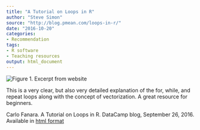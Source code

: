 ```yaml
---
title: "A Tutorial on Loops in R"
author: "Steve Simon"
source: "http://blog.pmean.com/loops-in-r/"
date: "2016-10-20"
categories:
- Recommendation
tags:
- R software
- Teaching resources
output: html_document
---
```


![Figure 1. Excerpt from website](http://www.pmean.com/new-images/16/loops-in-r01.png)

<div class="notes">

This is a very clear, but also very detailed explanation of the for, while, and repeat loops along with the concept of vectorization. A great resource for beginners.

Carlo Fanara. A Tutorial on Loops in R. DataCamp blog, September 26,
2016. Available in [html format][fan1]

[fan1]: https://www.datacamp.com/community/tutorials/tutorial-on-loops-in-r

</div>
